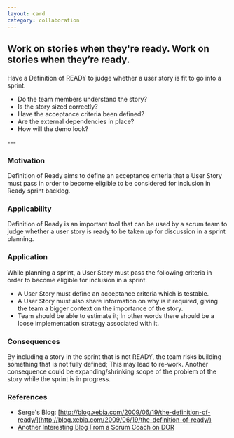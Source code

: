```yaml
---
layout: card
category: collaboration
---
```

Work on stories when they're ready.
        Work on stories when they&rsquo;re ready.
      </p>
---
<p>
        Have a Definition of READY to judge whether a user story is fit to go into a sprint.
        <ul>
<li>Do the team members understand the story?</li>
<li>Is the story sized correctly?</li>
<li>Have the acceptance criteria been defined?</li>
<li>Are the external dependencies in place?</li>
<li>How will the demo look?</li>
</ul>
</p>
---

### Motivation

Definition of Ready aims to define an acceptance criteria that a User Story must pass in order to become eligible to be considered for inclusion in Ready sprint backlog.

### Applicability

Definition of Ready is an important tool that can be used by a scrum team to judge whether a user story is ready to be taken up for discussion in a sprint planning.

### Application

While planning a sprint, a User Story must pass the following criteria in order to become eligible for inclusion in a sprint.

* A User Story must define an acceptance criteria which is testable.
* A User Story must also share information on why is it required, giving the team a bigger context on the importance of the story.
* Team should be able to estimate it; In other words there should be a loose implementation strategy associated with it.

### Consequences

By including a story in the sprint that is not READY, the team risks building something that is not fully defined; This may lead to re-work. Another consequence could be expanding/shrinking scope of the problem of the story while the sprint is in progress.

### References

* Serge's Blog: [http://blog.xebia.com/2009/06/19/the-definition-of-ready/](http://blog.xebia.com/2009/06/19/the-definition-of-ready/)
* [Another Interesting Blog From a Scrum Coach on DOR](http://www.nomad8.com/files/0787c369f92e9581d8ccf145ec62181b-15.php)
